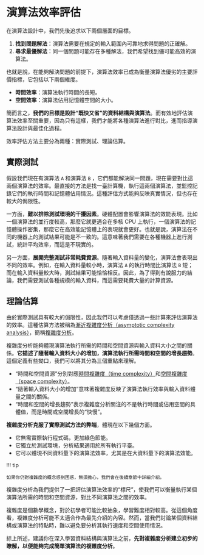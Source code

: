 # 演算法效率評估

在演算法設計中，我們先後追求以下兩個層面的目標。

1. **找到問題解法**：演算法需要在規定的輸入範圍內可靠地求得問題的正確解。
2. **尋求最優解法**：同一個問題可能存在多種解法，我們希望找到儘可能高效的演算法。

也就是說，在能夠解決問題的前提下，演算法效率已成為衡量演算法優劣的主要評價指標，它包括以下兩個維度。

- **時間效率**：演算法執行時間的長短。
- **空間效率**：演算法佔用記憶體空間的大小。

簡而言之，**我們的目標是設計“既快又省”的資料結構與演算法**。而有效地評估演算法效率至關重要，因為只有這樣，我們才能將各種演算法進行對比，進而指導演算法設計與最佳化過程。

效率評估方法主要分為兩種：實際測試、理論估算。

## 實際測試

假設我們現在有演算法 `A` 和演算法 `B` ，它們都能解決同一問題，現在需要對比這兩個演算法的效率。最直接的方法是找一臺計算機，執行這兩個演算法，並監控記錄它們的執行時間和記憶體佔用情況。這種評估方式能夠反映真實情況，但也存在較大的侷限性。

一方面，**難以排除測試環境的干擾因素**。硬體配置會影響演算法的效能表現。比如一個演算法的並行度較高，那麼它就更適合在多核 CPU 上執行，一個演算法的記憶體操作密集，那麼它在高效能記憶體上的表現就會更好。也就是說，演算法在不同的機器上的測試結果可能是不一致的。這意味著我們需要在各種機器上進行測試，統計平均效率，而這是不現實的。

另一方面，**展開完整測試非常耗費資源**。隨著輸入資料量的變化，演算法會表現出不同的效率。例如，在輸入資料量較小時，演算法 `A` 的執行時間比演算法 `B` 短；而在輸入資料量較大時，測試結果可能恰恰相反。因此，為了得到有說服力的結論，我們需要測試各種規模的輸入資料，而這需要耗費大量的計算資源。

## 理論估算

由於實際測試具有較大的侷限性，因此我們可以考慮僅透過一些計算來評估演算法的效率。這種估算方法被稱為<u>漸近複雜度分析（asymptotic complexity analysis）</u>，簡稱<u>複雜度分析</u>。

複雜度分析能夠體現演算法執行所需的時間和空間資源與輸入資料大小之間的關係。**它描述了隨著輸入資料大小的增加，演算法執行所需時間和空間的增長趨勢**。這個定義有些拗口，我們可以將其分為三個重點來理解。

- “時間和空間資源”分別對應<u>時間複雜度（time complexity）</u>和<u>空間複雜度（space complexity）</u>。
- “隨著輸入資料大小的增加”意味著複雜度反映了演算法執行效率與輸入資料體量之間的關係。
- “時間和空間的增長趨勢”表示複雜度分析關注的不是執行時間或佔用空間的具體值，而是時間或空間增長的“快慢”。

**複雜度分析克服了實際測試方法的弊端**，體現在以下幾個方面。

- 它無需實際執行程式碼，更加綠色節能。
- 它獨立於測試環境，分析結果適用於所有執行平臺。
- 它可以體現不同資料量下的演算法效率，尤其是在大資料量下的演算法效能。

!!! tip

    如果你仍對複雜度的概念感到困惑，無須擔心，我們會在後續章節中詳細介紹。

複雜度分析為我們提供了一把評估演算法效率的“標尺”，使我們可以衡量執行某個演算法所需的時間和空間資源，對比不同演算法之間的效率。

複雜度是個數學概念，對於初學者可能比較抽象，學習難度相對較高。從這個角度看，複雜度分析可能不太適合作為最先介紹的內容。然而，當我們討論某個資料結構或演算法的特點時，難以避免要分析其執行速度和空間使用情況。

綜上所述，建議你在深入學習資料結構與演算法之前，**先對複雜度分析建立初步的瞭解，以便能夠完成簡單演算法的複雜度分析**。
